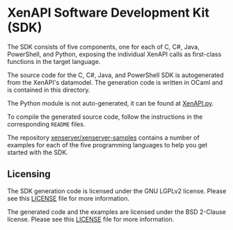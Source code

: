 # XenAPI Software Development Kit (SDK)

The SDK consists of five components, one for each of C, C#, Java, PowerShell,
and Python, exposing the individual XenAPI calls as first-class functions in the
target language.

The source code for the C, C#, Java, and PowerShell SDK is autogenerated from the
XenAPI's datamodel. The generation code is written in OCaml and is contained in
this directory.

The Python module is not auto-generated, it can be found at
[XenAPI.py](../../scripts/examples/python/XenAPI/XenAPI.py).

To compile the generated source code, follow the instructions in the corresponding
`README` files.

The repository [xenserver/xenserver-samples](https://github.com/xenserver/xenserver-samples)
contains a number of examples for each of the five programming languages to help
you get started with the SDK.

## Licensing

The SDK generation code is licensed under the GNU LGPLv2 license. Please see this
[LICENSE](../../LICENSE) file for more information.

The generated code and the examples are licensed under the BSD 2-Clause license.
Please see this [LICENSE](LICENSE) file for more information.
